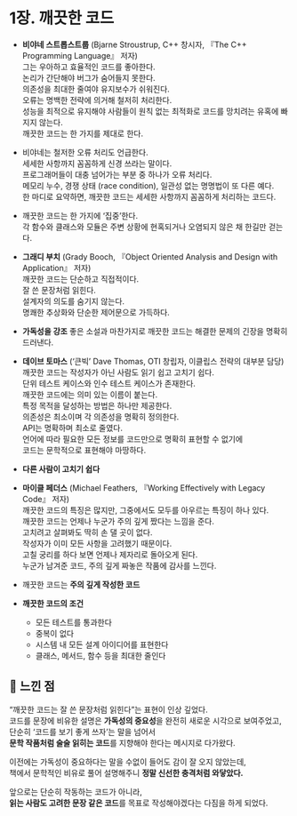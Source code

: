 # 1장. 깨끗한 코드

- **비야네 스트롭스트룹** (Bjarne Stroustrup, C++ 창시자, 『The C++ Programming Language』 저자)  
  그는 우아하고 효율적인 코드를 좋아한다.  
  논리가 간단해야 버그가 숨어들지 못한다.  
  의존성을 최대한 줄여야 유지보수가 쉬워진다.  
  오류는 명백한 전략에 의거해 철저히 처리한다.  
  성능을 최적으로 유지해야 사람들이 원칙 없는 최적화로 코드를 망치려는 유혹에 빠지지 않는다.  
  깨끗한 코드는 한 가지를 제대로 한다.

- 비야네는 철저한 오류 처리도 언급한다.  
  세세한 사항까지 꼼꼼하게 신경 쓰라는 말이다.  
  프로그래머들이 대충 넘어가는 부분 중 하나가 오류 처리다.  
  메모리 누수, 경쟁 상태 (race condition), 일관성 없는 명명법이 또 다른 예다.  
  한 마디로 요약하면, 깨끗한 코드는 세세한 사항까지 꼼꼼하게 처리하는 코드다.

- 깨끗한 코드는 한 가지에 ‘집중’한다.  
  각 함수와 클래스와 모듈은 주변 상황에 현혹되거나 오염되지 않은 채 한길만 걷는다.

- **그래디 부치** (Grady Booch, 『Object Oriented Analysis and Design with Application』 저자)  
  깨끗한 코드는 단순하고 직접적이다.  
  잘 쓴 문장처럼 읽힌다.  
  설계자의 의도를 숨기지 않는다.  
  명쾌한 추상화와 단순한 제어문으로 가득하다.

- **가독성을 강조**
  좋은 소설과 마찬가지로 깨끗한 코드는 해결한 문제의 긴장을 명확히 드러낸다.

- **데이브 토마스** (‘큰빅’ Dave Thomas, OTI 창립자, 이클립스 전략의 대부분 담당)  
  깨끗한 코드는 작성자가 아닌 사람도 읽기 쉽고 고치기 쉽다.  
  단위 테스트 케이스와 인수 테스트 케이스가 존재한다.  
  깨끗한 코드에는 의미 있는 이름이 붙는다.  
  특정 목적을 달성하는 방법은 하나만 제공한다.  
  의존성은 최소이며 각 의존성을 명확히 정의한다.  
  API는 명확하며 최소로 줄였다.  
  언어에 따라 필요한 모든 정보를 코드만으로 명확히 표현할 수 없기에  
  코드는 문학적으로 표현해야 마땅하다.

- **다른 사람이 고치기 쉽다**

- **마이클 페더스** (Michael Feathers, 『Working Effectively with Legacy Code』 저자)  
  깨끗한 코드의 특징은 많지만, 그중에서도 모두를 아우르는 특징이 하나 있다.  
  깨끗한 코드는 언제나 누군가 주의 깊게 짰다는 느낌을 준다.  
  고치려고 살펴봐도 딱히 손 댈 곳이 없다.  
  작성자가 이미 모든 사항을 고려했기 때문이다.  
  고칠 궁리를 하다 보면 언제나 제자리로 돌아오게 된다.  
  누군가 남겨준 코드, 주의 깊게 짜놓은 작품에 감사를 느낀다.

- 깨끗한 코드는 **주의 깊게 작성한 코드**

- **깨끗한 코드의 조건**  
  - 모든 테스트를 통과한다  
  - 중복이 없다  
  - 시스템 내 모든 설계 아이디어를 표현한다  
  - 클래스, 메서드, 함수 등을 최대한 줄인다

## 💭 느낀 점

“깨끗한 코드는 잘 쓴 문장처럼 읽힌다”는 표현이 인상 깊었다.  
코드를 문장에 비유한 설명은 **가독성의 중요성**을 완전히 새로운 시각으로 보여주었고,  
단순히 ‘코드를 보기 좋게 쓰자’는 말을 넘어서  
**문학 작품처럼 술술 읽히는 코드**를 지향해야 한다는 메시지로 다가왔다.

이전에는 가독성이 중요하다는 말을 수없이 들어도 감이 잘 오지 않았는데,  
책에서 문학적인 비유로 풀어 설명해주니 **정말 신선한 충격처럼 와닿았다.**

앞으로는 단순히 작동하는 코드가 아니라,  
**읽는 사람도 고려한 문장 같은 코드**를 목표로 작성해야겠다는 다짐을 하게 되었다.
